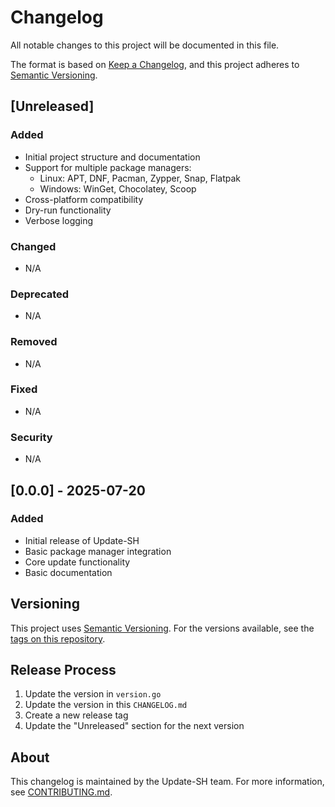 # Changelog

All notable changes to this project will be documented in this file.

The format is based on [Keep a Changelog](https://keepachangelog.com/en/1.0.0/),
and this project adheres to [Semantic Versioning](https://semver.org/spec/v2.0.0.html).

## [Unreleased]

### Added
- Initial project structure and documentation
- Support for multiple package managers:
  - Linux: APT, DNF, Pacman, Zypper, Snap, Flatpak
  - Windows: WinGet, Chocolatey, Scoop
- Cross-platform compatibility
- Dry-run functionality
- Verbose logging

### Changed
- N/A

### Deprecated
- N/A

### Removed
- N/A

### Fixed
- N/A

### Security
- N/A

## [0.0.0] - 2025-07-20

### Added
- Initial release of Update-SH
- Basic package manager integration
- Core update functionality
- Basic documentation

## Versioning

This project uses [Semantic Versioning](http://semver.org/). For the versions available, see the [tags on this repository](https://github.com/skfw-dev/update-sh/tags).

## Release Process

1. Update the version in `version.go`
2. Update the version in this `CHANGELOG.md`
3. Create a new release tag
4. Update the "Unreleased" section for the next version

## About

This changelog is maintained by the Update-SH team. For more information, see [CONTRIBUTING.md](CONTRIBUTING.md).
